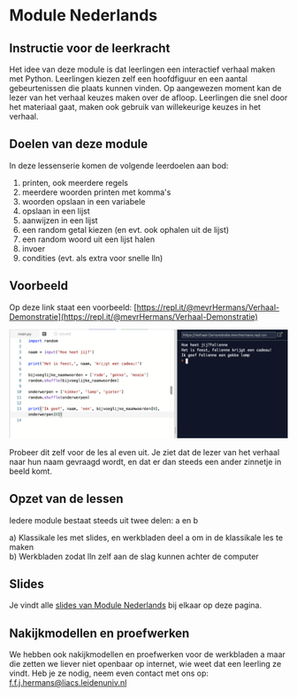 # Module Nederlands

## Instructie voor de leerkracht

Het idee van deze module is dat leerlingen een interactief verhaal maken met Python. Leerlingen kiezen zelf een hoofdfiguur en een aantal gebeurtenissen die plaats kunnen vinden. Op aangewezen moment kan de lezer van het verhaal keuzes maken over de afloop. Leerlingen die snel door het materiaal gaat, maken ook gebruik van willekeurige keuzes in het verhaal.

## Doelen van deze module

In deze lessenserie komen de volgende leerdoelen aan bod:

1. printen, ook meerdere regels 
2. meerdere woorden printen met komma's
3. woorden opslaan in een variabele
4. opslaan in een lijst
5. aanwijzen in een lijst
6. een random getal kiezen \(en evt. ook ophalen uit de lijst\)
7. een random woord uit een lijst halen
8. invoer 
9. condities \(evt. als extra voor snelle lln\) 

## Voorbeeld

Op deze link staat een voorbeeld: [https://repl.it/@mevrHermans/Verhaal-Demonstratie](https://repl.it/@mevrHermans/Verhaal-Demonstratie)

![Voorbeeldcode \(links\) en de uitvoer van deze code \(rechts\)](../.gitbook/assets/screen-shot-2019-12-01-at-2.23.57-pm.png)

Probeer dit zelf voor de les al even uit. Je ziet dat de lezer van het verhaal naar hun naam gevraagd wordt, en dat er dan steeds een ander zinnetje in beeld komt.

## Opzet van de lessen

Iedere module bestaat steeds uit twee delen: a en b

a\) Klassikale les met slides, en werkbladen deel a om in de klassikale les te maken   
b\) Werkbladen zodat lln zelf aan de slag kunnen achter de computer

## Slides

Je vindt alle [slides van Module Nederlands](https://slides.com/felienne/decks/pidk-m1) bij elkaar op deze pagina.

## Nakijkmodellen en proefwerken

We hebben ook nakijkmodellen en proefwerken voor de werkbladen a maar die zetten we liever niet openbaar op internet, wie weet dat een leerling ze vindt. Heb je ze nodig, neem even contact met ons op: f.f.j.hermans@liacs.leidenuniv.nl



